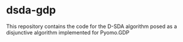 # dsda-gdp
This repository contains the code for the D-SDA algorithm posed as a disjunctive algorithm implemented for Pyomo.GDP
